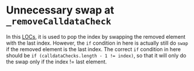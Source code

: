 # Unnecessary swap at `_removeCalldataCheck`

In this [LOCs](https://github.com/code-423n4/2024-10-kleidi/blob/main/src/Timelock.sol#L1218-L1219), it is used to pop the index by swapping the removed element with the last index. However, the `if` condition in here is actually still do `swap` if the removed element is the last index. The correct `if` condition in here should be `if (calldataChecks.length - 1 != index)`, so that it will only do the swap only if the index != last element.